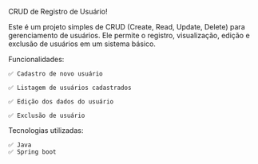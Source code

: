 CRUD de Registro de Usuário!

Este é um projeto simples de CRUD (Create, Read, Update, Delete) para gerenciamento de usuários. Ele permite o registro, visualização, edição e exclusão de usuários em um sistema básico.

Funcionalidades:

    ✅ Cadastro de novo usuário

    ✅ Listagem de usuários cadastrados

    ✅ Edição dos dados do usuário

    ✅ Exclusão de usuário

Tecnologias utilizadas:

    ✅ Java
    ✅ Spring boot
